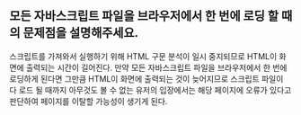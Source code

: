 ## 모든 자바스크립트 파일을 브라우저에서 한 번에 로딩 할 때의 문제점을 설명해주세요.


스크립트를 가져와서 실행하기 위해 HTML 구문 분석이 일시 중지되므로 HTML이 화면에 출력되는 시간이 길어진다. 만약 모든 자바스크립트 파일을 브라우저에서 한 번에 로딩하게 된다면 그만큼 HTML이 화면에 출력되는 것이 늦어지므로 스크립트 파일이 다 로드 될 때까지 아무것도 볼 수 없는 유저의 입장에서는 해당 페이지에 오류가 있다고 판단하여 페이지를 이탈할 가능성이 생기게 된다.